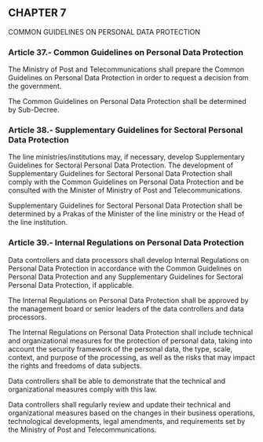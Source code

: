 ## CHAPTER 7  
COMMON GUIDELINES ON PERSONAL DATA PROTECTION

### Article 37.- Common Guidelines on Personal Data Protection

The Ministry of Post and Telecommunications shall prepare the Common Guidelines on Personal Data Protection in order to request a decision from the government.

The Common Guidelines on Personal Data Protection shall be determined by Sub-Decree.

### Article 38.- Supplementary Guidelines for Sectoral Personal Data Protection

The line ministries/institutions may, if necessary, develop Supplementary Guidelines for Sectoral Personal Data Protection. The development of Supplementary Guidelines for Sectoral Personal Data Protection shall comply with the Common Guidelines on Personal Data Protection and be consulted with the Minister of Ministry of Post and Telecommunications.

Supplementary Guidelines for Sectoral Personal Data Protection shall be determined by a Prakas of the Minister of the line ministry or the Head of the line institution.

### Article 39.- Internal Regulations on Personal Data Protection

Data controllers and data processors shall develop Internal Regulations on Personal Data Protection in accordance with the Common Guidelines on Personal Data Protection and any Supplementary Guidelines for Sectoral Personal Data Protection, if applicable.

The Internal Regulations on Personal Data Protection shall be approved by the management board or senior leaders of the data controllers and data processors.

The Internal Regulations on Personal Data Protection shall include technical and organizational measures for the protection of personal data, taking into account the security framework of the personal data, the type, scale, context, and purpose of the processing, as well as the risks that may impact the rights and freedoms of data subjects.

Data controllers shall be able to demonstrate that the technical and organizational measures comply with this law.

Data controllers shall regularly review and update their technical and organizational measures based on the changes in their business operations, technological developments, legal amendments, and requirements set by the Ministry of Post and Telecommunications.
